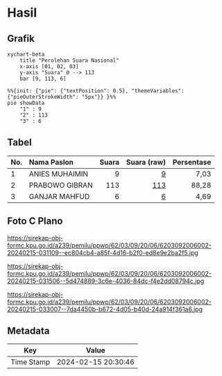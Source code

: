 # Hasil

## Grafik

```mermaid
xychart-beta
    title "Perolehan Suara Nasional"
    x-axis [01, 02, 03]
    y-axis "Suara" 0 --> 113
    bar [9, 113, 6]
```

```mermaid
%%{init: {"pie": {"textPosition": 0.5}, "themeVariables": {"pieOuterStrokeWidth": "5px"}} }%%
pie showData
    "1" : 9
    "2" : 113
    "3" : 6
```

## Tabel

| No. | Nama Paslon    | Suara | Suara (raw) | Persentase |
|:--- |:-------------- | -----:| -----------:| ----------:|
| 1   | ANIES MUHAIMIN | 9     | [9][p-1]    | 7,03       |
| 2   | PRABOWO GIBRAN | 113   | [113][p-2]  | 88,28      |
| 3   | GANJAR MAHFUD  | 6     | [6][p-3]    | 4,69       |


[p-1]: https://github.com/gigit-pemilu/pemilu-2024/blob/main/pilpres/hitung-suara/sub/62-kalimantan-tengah/sub/03-kapuas/sub/09-mantangai/sub/2006-mantangai-hilir/sub/002-tps/sub/paslon-1.txt
[p-2]: https://github.com/gigit-pemilu/pemilu-2024/blob/main/pilpres/hitung-suara/sub/62-kalimantan-tengah/sub/03-kapuas/sub/09-mantangai/sub/2006-mantangai-hilir/sub/002-tps/sub/paslon-2.txt
[p-3]: https://github.com/gigit-pemilu/pemilu-2024/blob/main/pilpres/hitung-suara/sub/62-kalimantan-tengah/sub/03-kapuas/sub/09-mantangai/sub/2006-mantangai-hilir/sub/002-tps/sub/paslon-3.txt

## Foto C Plano

https://sirekap-obj-formc.kpu.go.id/a239/pemilu/ppwp/62/03/09/20/06/6203092006002-20240215-031109--ec804cb4-a85f-4d16-b2f0-ed8e9e2ba2f5.jpg

https://sirekap-obj-formc.kpu.go.id/a239/pemilu/ppwp/62/03/09/20/06/6203092006002-20240215-031506--5d474889-3c6e-4036-84dc-f4e2dd08794c.jpg

https://sirekap-obj-formc.kpu.go.id/a239/pemilu/ppwp/62/03/09/20/06/6203092006002-20240215-033007--7da4450b-b672-4d05-b40d-24a914f361a6.jpg


## Metadata

| Key        | Value               |
| ---------- | ------------------- |
| Time Stamp | 2024-02-15 20:30:46 |



